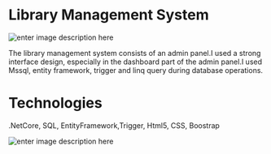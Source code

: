# Library Management System
![enter image description here](https://i.hizliresim.com/ipSiGv.jpg)

 The library management system consists of an admin panel.I used a strong interface design, especially in the dashboard part of the admin panel.I used Mssql, entity framework, trigger and linq query during database operations.

# Technologies
.NetCore, SQL, EntityFramework,Trigger, Html5, CSS, Boostrap

![enter image description here](https://i.hizliresim.com/0RXCEa.jpg)
